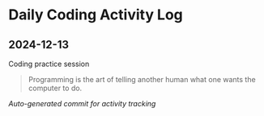 # Daily Coding Activity Log

## 2024-12-13

Coding practice session

> Programming is the art of telling another human what one wants the computer to do.

*Auto-generated commit for activity tracking*
